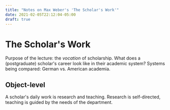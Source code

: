 ```yaml
---
title: "Notes on Max Weber's 'The Scholar's Work'"
date: 2021-02-05T22:12:04-05:00
draft: true
---
```


# The Scholar's Work

Purpose of the lecture: the *vocation* of scholarship.
What does a (postgraduate) scholar's career look like in their academic system?
Systems being compared: German vs. American academia.

## Object-level

A scholar's daily work is research and teaching.
Research is self-directed, teaching is guided by the needs of the department.
